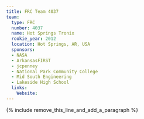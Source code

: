 ```yaml
---
title: FRC Team 4037
team:
  type: FRC
  number: 4037
  name: Hot Springs Tronix
  rookie_year: 2012
  location: Hot Springs, AR, USA
  sponsors:
  - NASA
  - ArkansasFIRST
  - jcpenney
  - National Park Community College
  - Mid South Engineering
  - Lakeside High School
  links:
    Website:
---
```


{% include remove_this_line_and_add_a_paragraph %}